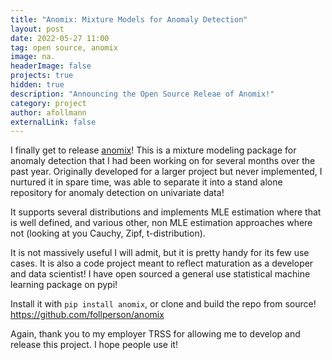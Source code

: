 ```yaml
---
title: "Anomix: Mixture Models for Anomaly Detection"
layout: post
date: 2022-05-27 11:00
tag: open source, anomix
image: na.
headerImage: false
projects: true
hidden: true 
description: "Announcing the Open Source Releae of Anomix!"
category: project
author: afollmann
externalLink: false
---
```


I finally get to release [anomix](https://github.com/follperson/anomix)! This is a mixture modeling package for anomaly detection 
that I had been working on for several months over the past year. 
Originally developed for a larger project but never implemented,
I nurtured it in spare time, was able to separate it into a stand alone 
repository for anomaly detection on univariate data!

It supports several distributions and implements MLE estimation where that is well defined, and various other, 
non MLE estimation approaches where not (looking at you Cauchy, Zipf, t-distribution).

It is not massively useful I will admit, but it is pretty handy for its few use cases. It is also a
code project meant to reflect maturation as a developer and data scientist! I have open sourced a general use 
statistical machine learning package on pypi! 

Install it with `pip install anomix`, or clone and build the repo from source! https://github.com/follperson/anomix

Again, thank you to my employer TRSS for allowing me to develop and release 
this project. I hope people use it!
